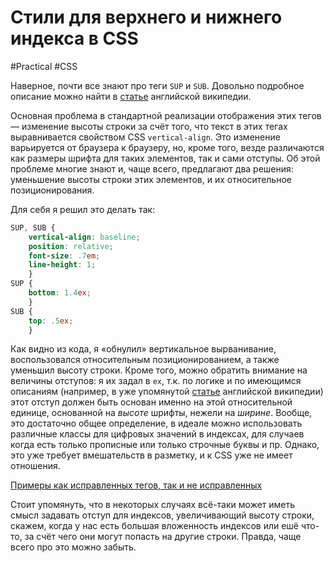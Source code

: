 # Стили для верхнего и нижнего индекса в CSS

#Practical #CSS

Наверное, почти все знают про теги `SUP` и `SUB`. Довольно подробное описание можно найти в [статье](https://en.wikipedia.org/wiki/Subscript) английской википедии.

Основная проблема в стандартной реализации отображения этих тегов — изменение высоты строки за счёт того, что текст в этих тегах выравнивается свойством CSS `vertical-align`. Это изменение варьируется от браузера к браузеру, но, кроме того, везде различаются как размеры шрифта для таких элементов, так и сами отступы. Об этой проблеме многие знают и, чаще всего, предлагают два решения: уменьшение высоты строки этих элементов, и их относительное позиционирования.

Для себя я решил это делать так:

``` CSS
SUP, SUB {
    vertical-align: baseline;
    position: relative;
    font-size: .7em;
    line-height: 1;
    }
SUP {
    bottom: 1.4ex;
    }
SUB {
    top: .5ex;
    }
```

Как видно из кода, я «обнулил» вертикальное вырванивание, воспользовался относительным позиционированием, а также уменьшил высоту строки. Кроме того, можно обратить внимание на величины отступов: я их задал в `ex`, т.к. по логике и по имеющимся описаниям (например, в уже упомянутой [статье](https://en.wikipedia.org/wiki/Subscript) английской википедии) этот отступ должен быть основан именно на этой относительной единице, основанной на *высоте* шрифты, нежели на *ширине*. Вообще, это достаточно общее определение, в идеале можно использовать различные классы для цифровых значений в индексах, для случаев когда есть только прописные или только строчные буквы и пр. Однако, это уже требует вмешательств в разметку, и к CSS уже не имеет отношения.

[Примеры как исправленных тегов, так и не исправленных](/demos/sup-and-sub.html)

Стоит упомянуть, что в некоторых случаях всё-таки может иметь смысл задавать отступ для индексов, увеличивающий высоту строки, скажем, когда у нас есть большая вложенность индексов или ешё что-то, за счёт чего они могут попасть на другие строки. Правда, чаще всего про это можно забыть.
